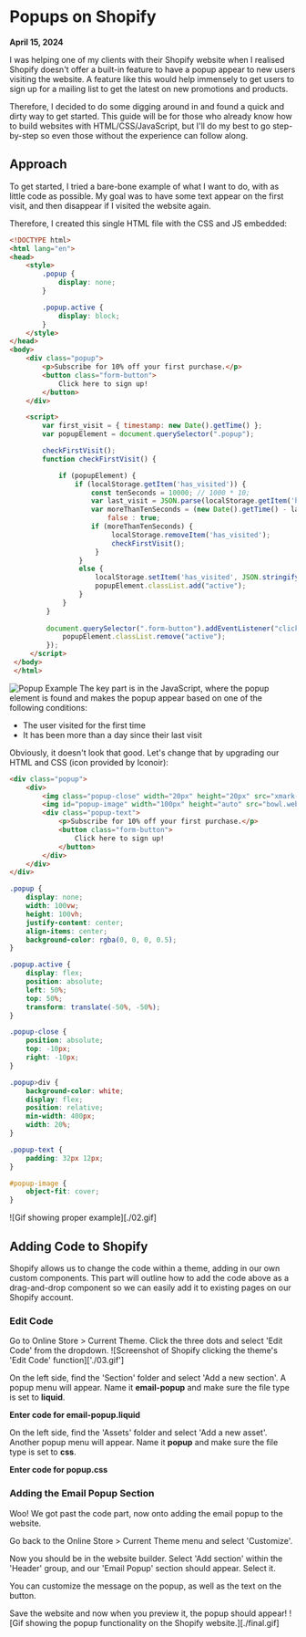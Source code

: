 # Popups on Shopify
__April 15, 2024__

I was helping one of my clients with their Shopify website when I realised Shopify doesn't offer a built-in feature to have a popup appear to new users visiting the website. A feature like this would help immensely to get users to sign up for a mailing list to get the latest on new promotions and products.

Therefore, I decided to do some digging around in and found a quick and dirty way to get started. This guide will be for those who already know how to build websites with HTML/CSS/JavaScript, but I'll do my best to go step-by-step so even those without the experience can follow along.

## Approach
To get started, I tried a bare-bone example of what I want to do, with as little code as possible. My goal was to have some text appear on the first visit, and then disappear if I visited the website again.

Therefore, I created this single HTML file with the CSS and JS embedded:
```html
<!DOCTYPE html>
<html lang="en">
<head>
    <style>
        .popup {
            display: none;
        }

        .popup.active {
            display: block;
        }
    </style>
</head>
<body>
    <div class="popup">
        <p>Subscribe for 10% off your first purchase.</p>
        <button class="form-button">
            Click here to sign up!
        </button>
    </div>

    <script>
        var first_visit = { timestamp: new Date().getTime() };
        var popupElement = document.querySelector(".popup");

        checkFirstVisit();
        function checkFirstVisit() {

            if (popupElement) {
                if (localStorage.getItem('has_visited')) {
                    const tenSeconds = 10000; // 1000 * 10;
                    var last_visit = JSON.parse(localStorage.getItem('has_visited'));
                    var moreThanTenSeconds = (new Date().getTime() - last_visit.timestamp < tenSeconds) ?
                        false : true;
                    if (moreThanTenSeconds) {
                         localStorage.removeItem('has_visited');
                         checkFirstVisit();
                     }
                 }
                 else {
                     localStorage.setItem('has_visited', JSON.stringify(first_visit));
                     popupElement.classList.add("active");
                 }
             }
         }
 
         document.querySelector(".form-button").addEventListener("click", () => {
             popupElement.classList.remove("active");
         });
     </script>
 </body>
 </html>
```
![Popup Example](./01.gif)
The key part is in the JavaScript, where the popup element is found and makes the popup appear based on one of the following conditions:
- The user visited for the first time
- It has been more than a day since their last visit
                
Obviously, it doesn't look that good. Let's change that by upgrading our HTML and CSS (icon provided by Iconoir):
```html
<div class="popup">
    <div>
        <img class="popup-close" width="20px" height="20px" src="xmark-circle-solid.svg">
        <img id="popup-image" width="100px" height="auto" src="bowl.webp">
        <div class="popup-text">
            <p>Subscribe for 10% off your first purchase.</p>
            <button class="form-button">
                Click here to sign up!
            </button>
        </div>
    </div>
</div>
```
```css
.popup {
    display: none;
    width: 100vw;
    height: 100vh;
    justify-content: center;
    align-items: center;
    background-color: rgba(0, 0, 0, 0.5);
}

.popup.active {
    display: flex;
    position: absolute;
    left: 50%;
    top: 50%;
    transform: translate(-50%, -50%);
}

.popup-close {
    position: absolute;
    top: -10px;
    right: -10px;
}

.popup>div {
    background-color: white;
    display: flex;
    position: relative;
    min-width: 400px;
    width: 20%;
}

.popup-text {
    padding: 32px 12px;
}

#popup-image {
    object-fit: cover;
}
```
![Gif showing proper example][./02.gif]

## Adding Code to Shopify
Shopify allows us to change the code within a theme, adding in our own custom components. This part will outline how to add the code above as a drag-and-drop component so we can easily add it to existing pages on our Shopify account.

### Edit Code
Go to Online Store > Current Theme. Click the three dots and select 'Edit Code' from the dropdown.
![Screenshot of Shopify clicking the theme's 'Edit Code' function]['./03.gif']

On the left side, find the 'Section' folder and select 'Add a new section'. A popup menu will appear. Name it **email-popup** and make sure the file type is set to **liquid**.

**Enter code for email-popup.liquid**

On the left side, find the 'Assets' folder and select 'Add a new asset'. Another popup menu will appear. Name it **popup** and make sure the file type is set to **css**.

**Enter code for popup.css**

### Adding the Email Popup Section
Woo! We got past the code part, now onto adding the email popup to the website.

Go back to the Online Store > Current Theme menu and select 'Customize'.

Now you should be in the website builder. Select 'Add section' within the 'Header' group, and our 'Email Popup' section should appear. Select it.

You can customize the message on the popup, as well as the text on the button.

Save the website and now when you preview it, the popup should appear!
![Gif showing the popup functionality on the Shopify website.][./final.gif]